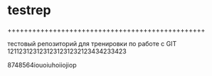 testrep
=======
++++++++++++++++++++++++++++++++++++++++++++++++

тестовый репозиторий для тренировки по работе с GIT
1211231231231231231232123434233423


8748564iouoiuhoiiojiop